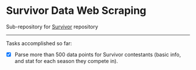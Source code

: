 # Survivor Data Web Scraping

Sub-repository for [Survivor](https://github.com/khoa165/survivor) repository

---

Tasks accomplished so far:

- [x] Parse more than 500 data points for Survivor contestants (basic info, and stat for each season they compete in).
